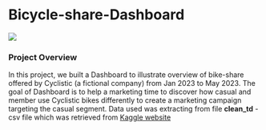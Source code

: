 # Bicycle-share-Dashboard

<img src=https://miro.medium.com/v2/resize:fit:4096/1*GJ45uUnc49T-D5LdYn7CfQ.jpeg>

### **Project Overview**

In this project, we built a Dashboard to illustrate overview of bike-share offered by Cyclistic (a fictional company) from Jan 2023 to May 2023. The goal of Dashboard is to help a marketing time to discover how casual and member use Cyclistic bikes differently to create a marketing campaign targeting the casual segment.  Data used was extracting from file **clean_td** - csv file which was retrieved from [Kaggle website](https://www.kaggle.com/datasets/whitanyaalexander/google-data-analytics-capstone-cyclistic-2023/code)


